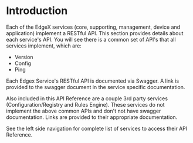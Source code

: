 # Introduction

Each of the EdgeX services (core, supporting, management, device and application) implement a RESTful API. This section provides details about each service's API. You will see there is a common set of API's that all services implement, which are:

- Version
- Config
- Ping

Each Edgex Service's RESTful API is documented via Swagger. A link is provided to the swagger document in the service specific documentation. 

Also included in this API Reference are a couple 3rd party services (Configuration/Registry and Rules Engine). These services do not implement the above common APIs and don't not have swagger documentation. Links are provided to their appropriate documentation.

See the left side navigation for complete list of services to access their API Reference. 

